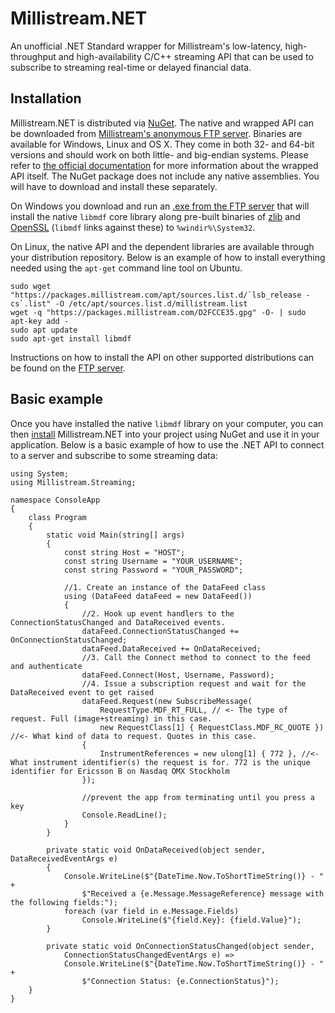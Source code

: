 # Millistream.NET
An unofficial .NET Standard wrapper for Millistream's low-latency, high-throughput and high-availability C/C++ streaming API that can be used to subscribe to streaming real-time or delayed financial data.
## Installation
Millistream.NET is distributed via [NuGet](https://www.nuget.org/packages/Millistream.Streaming). The native and wrapped API can be downloaded from [Millistream's anonymous FTP server](https://bit.ly/2LOXHf5). Binaries are available for Windows, Linux and OS X. They come in both 32- and 64-bit versions and should work on both little- and big-endian systems. Please refer to [the official documentation](https://bit.ly/2LOYjkT) for more information about the wrapped API itself. The NuGet package does not include any native assemblies. You will have to download and install these separately.
 
On Windows you download and run an [.exe from the FTP server](https://bit.ly/2NG4uJE) that will install the native `libmdf` core library along pre-built binaries of [zlib](http://zlib.net) and [OpenSSL](http://openssl.org/) (`libmdf` links against these) to `%windir%\System32`.
 
On Linux, the native API and the dependent libraries are available through your distribution repository. Below is an example of how to install everything needed using the `apt-get` command line tool on Ubuntu.

    sudo wget "https://packages.millistream.com/apt/sources.list.d/`lsb_release -cs`.list" -O /etc/apt/sources.list.d/millistream.list 
    wget -q "https://packages.millistream.com/D2FCCE35.gpg" -O- | sudo apt-key add - 
    sudo apt update
    sudo apt-get install libmdf

Instructions on how to install the API on other supported distributions can be found on the [FTP server](https://bit.ly/2wD2omK).
## Basic example
Once you have installed the native `libmdf` library on your computer, you can then [install](https://docs.microsoft.com/en-us/nuget/consume-packages/ways-to-install-a-package) Millistream.NET into your project using NuGet and use it in your application. Below is a basic example of how to use the .NET API to connect to a server and subscribe to some streaming data:

    using System;
    using Millistream.Streaming;

    namespace ConsoleApp
    {
        class Program
        {
            static void Main(string[] args)
            {
                const string Host = "HOST";
                const string Username = "YOUR_USERNAME";
                const string Password = "YOUR_PASSWORD";

                //1. Create an instance of the DataFeed class
                using (DataFeed dataFeed = new DataFeed())
                {
                    //2. Hook up event handlers to the ConnectionStatusChanged and DataReceived events.
                    dataFeed.ConnectionStatusChanged += OnConnectionStatusChanged;
                    dataFeed.DataReceived += OnDataReceived;
                    //3. Call the Connect method to connect to the feed and authenticate
                    dataFeed.Connect(Host, Username, Password);
                    //4. Issue a subscription request and wait for the DataReceived event to get raised
                    dataFeed.Request(new SubscribeMessage(
                        RequestType.MDF_RT_FULL, // <- The type of request. Full (image+streaming) in this case.
                        new RequestClass[1] { RequestClass.MDF_RC_QUOTE }) //<- What kind of data to request. Quotes in this case.
                    {
                        InstrumentReferences = new ulong[1] { 772 }, //<- What instrument identifier(s) the request is for. 772 is the unique identifier for Ericsson B on Nasdaq OMX Stockholm
                    });

                    //prevent the app from terminating until you press a key
                    Console.ReadLine();
                }
            }

            private static void OnDataReceived(object sender, DataReceivedEventArgs e)
            {
                Console.WriteLine($"{DateTime.Now.ToShortTimeString()} - " +
                    $"Received a {e.Message.MessageReference} message with the following fields:");
                foreach (var field in e.Message.Fields)
                    Console.WriteLine($"{field.Key}: {field.Value}");
            }

            private static void OnConnectionStatusChanged(object sender,
                ConnectionStatusChangedEventArgs e) =>
                Console.WriteLine($"{DateTime.Now.ToShortTimeString()} - " +
                    $"Connection Status: {e.ConnectionStatus}");
        }
    }
